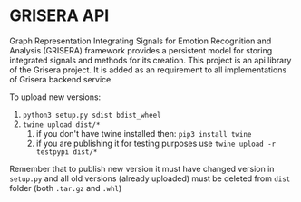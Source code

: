 # GRISERA API
Graph Representation Integrating Signals for Emotion Recognition and Analysis (GRISERA) framework provides a persistent model for storing integrated signals and methods for its creation. 
This project is an api library of the Grisera project. It is added as an requirement to all implementations of Grisera backend service.

To upload new versions:
1. `python3 setup.py sdist bdist_wheel`
2. `twine upload dist/*`
   1. if you don't have twine installed then: `pip3 install twine`
   2. if you are publishing it for testing purposes use `twine upload -r testpypi dist/*`

Remember that to publish new version it must have changed version in `setup.py` and all old versions (already uploaded) must be deleted from `dist` folder (both `.tar.gz` and `.whl`)
